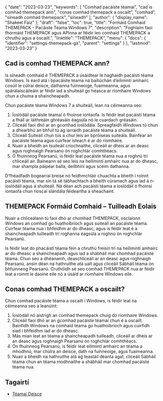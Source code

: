 {
  "date": "2023-03-23",
  "keywords": [
"Comhad pacáiste téamaí",
"cad is comhad themepack ann",
"conas comhad themepack a oscailt",
"comhad",
"síneadh comhad themepack",
"síneadh"
],
  "author": {
    "display_name": "Shakeel Faiz"
},
  "draft": "false",
  "toc": true,
  "title": "Formáid Comhaid THEMEPACK - Pacáiste Téama Windows 7",
  "description": "Foghlaim faoi fhormáid THEMEPACK agus APInna ar féidir leo comhaid THEMEPACK a chruthú agus a oscailt.",
  "linktitle": "THEMEPACK",
  "menu": {
    "docs": {
      "identifier": "settings-themepack-ga",
      "parent": "settings"
}
},
  "lastmod": "2023-03-23"
}

## Cad is comhad THEMEPACK ann?

Is síneadh comhaid é THEMEPACK a úsáidtear le haghaidh pacáistí téama Windows. Is éard atá i bpacáiste téama ná bailiúchán d’eilimintí amhairc cosúil le cúlraí deisce, dathanna fuinneoige, fuaimeanna, agus spárálaíscáileáin ar féidir iad a shuiteáil go héasca ar ríomhaire Windows chun a chuma a shaincheapadh.

Chun pacáiste téama Windows 7 a shuiteáil, lean na céimeanna seo:

1. Íoslódáil pacáiste téamaí ó fhoinse iontaofa. Is féidir leat pacáistí téama a fháil ar láithreáin ghréasáin éagsúla nó le cuardach gréasáin.
2. Cliceáil faoi dhó ar an gcomhad íoslódála. Spreagfaidh Windows tú chun a dhearbhú an bhfuil tú ag iarraidh pacáiste téama a shuiteáil.
3. Cliceáil Suiteáil chun tús a chur leis an bpróiseas suiteála. Bainfear an pacáiste téama agus cuirfear isteach é ar do ríomhaire.
4. Nuair a bheidh an tsuiteáil críochnaithe, cliceáil ar dheis ar an deasc agus roghnaigh Pearsanú ón roghchlár comhthéacs.
5. Ó fhuinneog Pearsanú, is féidir leat pacáiste téama nua a roghnú trí chliceáil air. Baineann sé seo leis na heilimintí amhairc nua ar do dheasc, mar shampla páipéar balla, deilbhíní agus scéim dathanna.

D’fhéadfadh bogearraí breise nó feidhmchláir chuachta a bheith i roinnt pacáistí téama, mar sin tá sé tábhachtach a bheith cúramach agus iad á n-íoslódáil agus á shuiteáil. Ná déan ach pacáistí téama a íoslódáil ó fhoinsí iontaofa chun rioscaí slándála féideartha a sheachaint.

## THEMEPACK Formáid Comhaid – Tuilleadh Eolais

Nuair a chliceálann tú faoi dhó ar chomhad THEMEPACK, osclaíonn Windows an comhad go huathoibríoch agus suiteáil an pacáiste téama. Cuirfear téama nua i bhfeidhm ar do dheasc, agus is féidir leat é a shaincheapadh tuilleadh trí roghanna éagsúla a roghnú ón roghchlár Pearsanú.

Is féidir leat do phacáistí téama féin a chruthú freisin trí na heilimintí amhairc ar do dheasc a shaincheapadh agus iad a shábháil mar chomhad pacáiste téama. Chun seo a dhéanamh, deaschliceáil ar an deasc agus roghnaigh Pearsanú, ansin déan na hathruithe atá uait agus cliceáil Sábháil téama ón bhfuinneog Pearsanú. Cruthóidh sé seo comhad THEMEPACK nua ar féidir leat a roinnt le daoine eile nó a úsáid ar ríomhaire Windows eile.

## Conas comhad THEMEPACK a oscailt?

Chun comhad pacáiste téama a oscailt i Windows, is féidir leat na céimeanna seo a leanúint:

1. Íoslódáil nó aistrigh an comhad themepack chuig do ríomhaire Windows.
2. Cliceáil faoi dhó ar an gcomhad pacáiste téamaí chun é a oscailt. Bainfidh Windows na comhaid téama go huathoibríoch agus cuirfidh siad i bhfeidhm iad ar do dheasc.
3. Más mian leat an téama a shaincheapadh tuilleadh, cliceáil ar dheis ar an deasc agus roghnaigh Pearsanú ón roghchlár comhthéacs.
4. Ón fhuinneog Pearsanú, is féidir leat eilimintí amhairc an téama a mhodhnú, mar chúlra an deisce, dath na fuinneoige, agus fuaimeanna.
5. Nuair a bheidh na hathruithe atá ag teastáil déanta agat, cliceáil Sábháil téama chun an téama modhnaithe a shábháil mar chomhad pacáiste téama nua.

## Tagairtí
* [Téamaí Deisce]( https://support.microsoft.com/en-us/windows/desktop-themes-94880287-6046-1d35-6d2f-35dee759701e)


